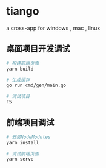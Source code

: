 # tiango

a cross-app for windows , mac , linux

## 桌面项目开发调试

```bash
# 构建前端页面
yarn build

# 生成缓存
go run cmd/gen/main.go

# 调试项目
F5
```

## 前端项目调试

```bash
# 安装NodeModules
yarn install

# 调试前端页面
yarn serve
```
